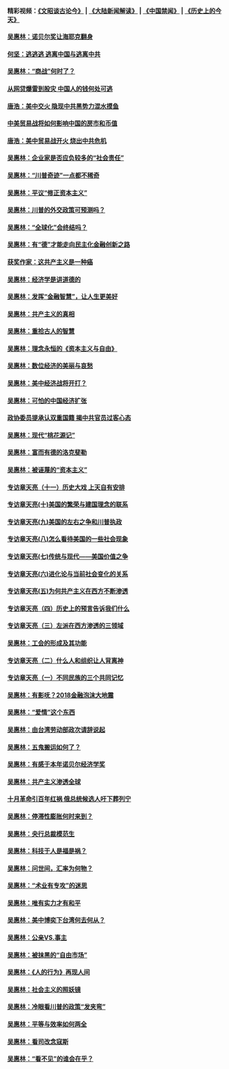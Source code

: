 #### 精彩视频：[《文昭谈古论今》](https://github.com/gfw-breaker/wenzhao/blob/master/README.md?t=01190931) | [《大陆新闻解读》](https://github.com/gfw-breaker/ntdtv-comedy/blob/master/README.md?t=01190931) | [《中国禁闻》](https://github.com/gfw-breaker/ntdtv-news/blob/master/README.md?t=01190931) | [《历史上的今天》](https://github.com/gfw-breaker/today-in-history/blob/master/README.md?t=01190931) 

#### [吴惠林：诺贝尔奖让海耶克翻身](../pages/nsc423/n10890049.md?t=01190931) 

#### [何坚：逃逃逃 逃离中国与逃离中共](../pages/nsc423/n10592891.md?t=01190931) 

#### [吴惠林：“商战”何时了？](../pages/nsc423/n10573558.md?t=01190931) 

#### [从网贷爆雷到股灾 中国人的钱何处可逃](../pages/nsc423/n10572800.md?t=01190931) 

#### [唐浩：美中交火 隐现中共黑势力混水摸鱼](../pages/nsc423/n10544040.md?t=01190931) 

#### [中美贸易战将如何影响中国的房市和币值](../pages/nsc423/n10543697.md?t=01190931) 

#### [唐浩：美中贸易战开火 烧出中共危机](../pages/nsc423/n10540126.md?t=01190931) 

#### [吴惠林：企业家是否应负较多的“社会责任”](../pages/nsc423/n10535022.md?t=01190931) 

#### [吴惠林：“川普奇迹”一点都不稀奇](../pages/nsc423/n10512808.md?t=01190931) 

#### [吴惠林：平议“修正资本主义”](../pages/nsc423/n10495724.md?t=01190931) 

#### [吴惠林：川普的外交政策可预测吗？](../pages/nsc423/n10462387.md?t=01190931) 

#### [吴惠林：“全球化”会终结吗？](../pages/nsc423/n10452838.md?t=01190931) 

#### [吴惠林：有“德”才能走向民主化金融创新之路](../pages/nsc423/n10432292.md?t=01190931) 

#### [获奖作家：这共产主义是一种癌](../pages/nsc423/n10431541.md?t=01190931) 

#### [吴惠林：经济学是讲道德的](../pages/nsc423/n10398014.md?t=01190931) 

#### [吴惠林：发挥“金融智慧”，让人生更美好](../pages/nsc423/n10375019.md?t=01190931) 

#### [吴惠林：共产主义的真相](../pages/nsc423/n10351394.md?t=01190931) 

#### [吴惠林：重拾古人的智慧](../pages/nsc423/n10337691.md?t=01190931) 

#### [吴惠林：理念永恒的《资本主义与自由》](../pages/nsc423/n10316274.md?t=01190931) 

#### [吴惠林：数位经济的美丽与哀愁](../pages/nsc423/n10292946.md?t=01190931) 

#### [吴惠林：美中经济战将开打？](../pages/nsc423/n10258825.md?t=01190931) 

#### [吴惠林：可怕的中国经济扩张](../pages/nsc423/n10219147.md?t=01190931) 

#### [政协委员提承认双重国籍 揭中共官员过客心态](../pages/nsc423/n10208809.md?t=01190931) 

#### [吴惠林：现代“桃花源记”](../pages/nsc423/n10185234.md?t=01190931) 

#### [吴惠林：富而有德的洛克斐勒](../pages/nsc423/n10142264.md?t=01190931) 

#### [吴惠林：被诬蔑的“资本主义”](../pages/nsc423/n10124816.md?t=01190931) 

#### [专访章天亮（十一）历史大戏 上天自有安排](../pages/nsc423/n10094905.md?t=01190931) 

#### [专访章天亮(十)美国的繁荣与建国理念的联系](../pages/nsc423/n10094899.md?t=01190931) 

#### [专访章天亮(九)美国的左右之争和川普执政](../pages/nsc423/n10094889.md?t=01190931) 

#### [专访章天亮(八)怎么看待美国的一些社会现象](../pages/nsc423/n10094857.md?t=01190931) 

#### [专访章天亮(七)传统与现代——美国价值之争](../pages/nsc423/n10093140.md?t=01190931) 

#### [专访章天亮(六)进化论与当前社会变化的关系](../pages/nsc423/n10092036.md?t=01190931) 

#### [专访章天亮(五)为何共产主义在西方不断渗透](../pages/nsc423/n10083620.md?t=01190931) 

#### [专访章天亮（四）历史上的预言告诉我们什么](../pages/nsc423/n10083606.md?t=01190931) 

#### [专访章天亮（三）左派在西方渗透的三领域](../pages/nsc423/n10081115.md?t=01190931) 

#### [吴惠林：工会的形成及其功能](../pages/nsc423/n10080633.md?t=01190931) 

#### [专访章天亮（二）什么人和组织让人背离神](../pages/nsc423/n10076637.md?t=01190931) 

#### [专访章天亮（一）不同民族的三个共同记忆](../pages/nsc423/n10074188.md?t=01190931) 

#### [吴惠林：有影呒？2018金融泡沫大地震](../pages/nsc423/n10040534.md?t=01190931) 

#### [吴惠林：“爱情”这个东西](../pages/nsc423/n10019423.md?t=01190931) 

#### [吴惠林：由台湾劳动部政次请辞说起](../pages/nsc423/n9979679.md?t=01190931) 

#### [吴惠林：五鬼搬运如何了？](../pages/nsc423/n9925338.md?t=01190931) 

#### [吴惠林：有感于本年诺贝尔经济学奖](../pages/nsc423/n9871883.md?t=01190931) 

#### [吴惠林：共产主义渗透全球](../pages/nsc423/n9812748.md?t=01190931) 

#### [十月革命引百年红祸 俄总统候选人吁下葬列宁](../pages/nsc423/n9810182.md?t=01190931) 

#### [吴惠林：停滞性膨胀何时来到？](../pages/nsc423/n9764136.md?t=01190931) 

#### [吴惠林：央行总裁模范生](../pages/nsc423/n9728134.md?t=01190931) 

#### [吴惠林：科技于人是福是祸？](../pages/nsc423/n9672982.md?t=01190931) 

#### [吴惠林：问世间，汇率为何物？](../pages/nsc423/n9621788.md?t=01190931) 

#### [吴惠林：“术业有专攻”的迷思](../pages/nsc423/n9580363.md?t=01190931) 

#### [吴惠林：唯有实力才有和平](../pages/nsc423/n9529599.md?t=01190931) 

#### [吴惠林：美中博奕下台湾何去何从？](../pages/nsc423/n9483598.md?t=01190931) 

#### [吴惠林：公亲VS.事主](../pages/nsc423/n9425637.md?t=01190931) 

#### [吴惠林：被抹黑的“自由市场”](../pages/nsc423/n9351545.md?t=01190931) 

#### [吴惠林：《人的行为》再现人间](../pages/nsc423/n9296339.md?t=01190931) 

#### [吴惠林：社会主义的照妖镜](../pages/nsc423/n9243460.md?t=01190931) 

#### [吴惠林：冷眼看川普的政策“发夹弯”](../pages/nsc423/n9120684.md?t=01190931) 

#### [吴惠林：平等与效率如何两全](../pages/nsc423/n9075430.md?t=01190931) 

#### [吴惠林：看司改念寇斯](../pages/nsc423/n9024915.md?t=01190931) 

#### [吴惠林：“看不见”的谁会在乎？](../pages/nsc423/n8977488.md?t=01190931) 

